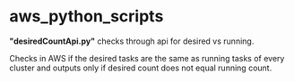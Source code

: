# aws_python_scripts

**"desiredCountApi.py"** checks through api for desired vs running.  


Checks in AWS if the desired tasks are the same as running tasks of every cluster and outputs only if desired count does not equal running count. 
